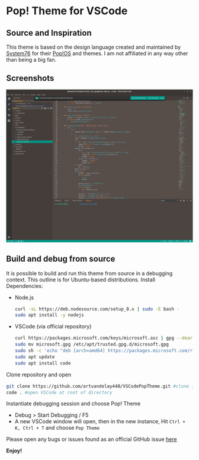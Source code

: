 # Pop! Theme for VSCode
## Source and Inspiration
This theme is based on the design language created and maintained by [System76](https://system76.com/) for their [Pop!OS](https://system76.com/pop) and themes. I am not affiliated in any way other than being a big fan.


## Screenshots

![GitHub Logo](/poptheme/Assets/Theme.png)

## Build and debug from source
It is possible to build and run this theme from source in a debugging context. This outline is for Ubuntu-based distributions.
Install Dependencies:
* Node.js 
    ````sh
    curl -sL https://deb.nodesource.com/setup_8.x | sudo -E bash -
    sudo apt install -y nodejs
    ````
* VSCode (via official repository)
    ````sh
    curl https://packages.microsoft.com/keys/microsoft.asc | gpg --dearmor > microsoft.gpg
    sudo mv microsoft.gpg /etc/apt/trusted.gpg.d/microsoft.gpg
    sudo sh -c 'echo "deb [arch=amd64] https://packages.microsoft.com/repos/vscode stable main" > /etc/apt/sources.list.d/vscode.list'
    sudo apt update
    sudo apt install code

Clone repository and open
````sh
git clone https://github.com/artvandelay440/VSCodePopTheme.git #clone into desired folder
code . #open VSCode at root of directory
````
Instantiate debugging session and choose Pop! Theme
* Debug > Start Debugging / F5
* A new VSCode window will open, then in the new instance, Hit `Ctrl + K, Ctrl + T` and choose `Pop Theme`

Please open any bugs or issues found as an official GitHub issue [here](https://github.com/artvandelay440/VSCodePopTheme/issues)

**Enjoy!**